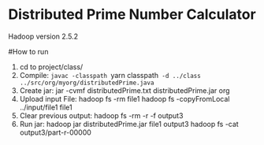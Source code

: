 # Distributed Prime Number Calculator
Hadoop version 2.5.2

#How to run
1. cd to project/class/
2. Compile: 
`javac -classpath `yarn classpath` -d ../class ../src/org/myorg/distributedPrime.java`
3. Create jar:
jar -cvmf distributedPrime.txt distributedPrime.jar org
4. Upload input File:
hadoop fs -rm file1 
hadoop fs -copyFromLocal ../input/file1 file1
5. Clear previous output:
hadoop fs -rm -r -f  output3
6. Run jar:
hadoop jar distributedPrime.jar file1 output3
hadoop fs -cat output3/part-r-00000
